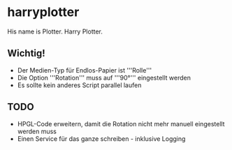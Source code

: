 harryplotter
============

His name is Plotter. Harry Plotter.

Wichtig!
--------
* Der Medien-Typ für Endlos-Papier ist '''Rolle'''
* Die Option '''Rotation''' muss auf '''90°''' eingestellt werden
* Es sollte kein anderes Script parallel laufen

TODO
----
* HPGL-Code erweitern, damit die Rotation nicht mehr manuell eingestellt werden muss
* Einen Service für das ganze schreiben - inklusive Logging

